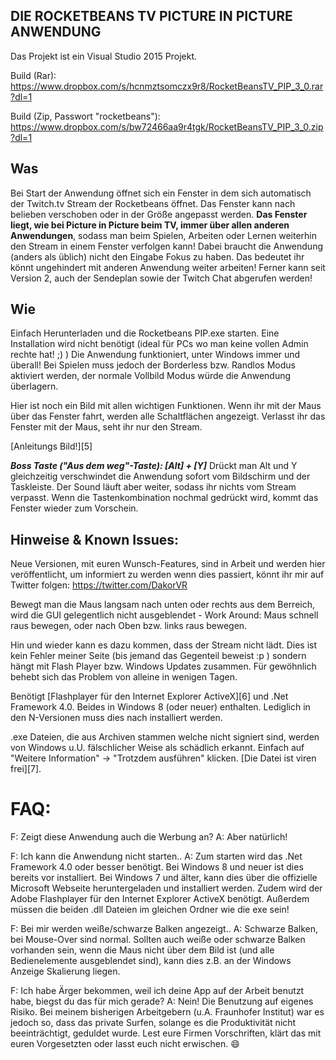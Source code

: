 DIE ROCKETBEANS TV PICTURE IN PICTURE ANWENDUNG
---------------------------------------------------

Das Projekt ist ein Visual Studio 2015 Projekt.

Build (Rar): https://www.dropbox.com/s/hcnmztsomczx9r8/RocketBeansTV_PIP_3_0.rar?dl=1

Build (Zip, Passwort "rocketbeans"): https://www.dropbox.com/s/bw72466aa9r4tgk/RocketBeansTV_PIP_3_0.zip?dl=1


Was
--------
Bei Start der Anwendung öffnet sich ein Fenster in dem sich automatisch der Twitch.tv Stream der Rocketbeans öffnet. Das Fenster kann nach belieben verschoben oder in der Größe angepasst werden. **Das Fenster liegt, wie bei Picture in Picture beim TV, immer über allen anderen Anwendungen**, sodass man beim Spielen, Arbeiten oder Lernen weiterhin den Stream in einem Fenster verfolgen kann! Dabei braucht die Anwendung (anders als üblich) nicht den Eingabe Fokus zu haben. Das bedeutet ihr könnt ungehindert mit anderen Anwendung weiter arbeiten! Ferner kann seit Version 2, auch der Sendeplan sowie der Twitch Chat abgerufen werden!

Wie
-------
Einfach Herunterladen und die Rocketbeans PIP.exe starten. Eine Installation wird nicht benötigt (ideal für PCs wo man keine vollen Admin rechte hat! ;) )
Die Anwendung funktioniert, unter Windows immer und überall! Bei Spielen muss jedoch der Borderless bzw. Randlos Modus aktiviert werden, der normale Vollbild Modus würde die Anwendung überlagern.

Hier ist noch ein Bild mit allen wichtigen Funktionen. Wenn ihr mit der Maus über das Fenster fahrt, werden alle Schaltflächen angezeigt. Verlasst ihr das Fenster mit der Maus, seht ihr nur den Stream.

[Anleitungs Bild!][5]

***Boss Taste ("Aus dem weg"-Taste): [Alt] + [Y]***
Drückt man Alt und Y gleichzeitig verschwindet die Anwendung sofort vom Bildschirm und der Taskleiste. Der Sound läuft aber weiter, sodass ihr nichts vom Stream verpasst. Wenn die Tastenkombination nochmal gedrückt wird, kommt das Fenster wieder zum Vorschein.


Hinweise & Known Issues:
-----------------------------
Neue Versionen, mit euren Wunsch-Features, sind in Arbeit und werden hier veröffentlicht, um informiert zu werden wenn dies passiert, könnt ihr mir auf Twitter folgen: https://twitter.com/DakorVR 

Bewegt man die Maus langsam nach unten oder rechts aus dem Berreich, wird die GUI gelegentlich nicht ausgeblendet - Work Around: Maus schnell raus bewegen, oder nach Oben bzw. links raus bewegen.

Hin und wieder kann es dazu kommen, dass der Stream nicht lädt. Dies ist kein Fehler meiner Seite (bis jemand das Gegenteil beweist :p ) sondern hängt mit Flash Player bzw. Windows Updates zusammen. Für gewöhnlich behebt sich das Problem von alleine in wenigen Tagen.
 
Benötigt [Flashplayer für den Internet Explorer ActiveX][6] und .Net Framework 4.0. Beides in Windows 8 (oder neuer) enthalten. Lediglich in den N-Versionen muss dies nach installiert werden.

.exe Dateien, die aus Archiven stammen welche nicht signiert sind, werden von Windows u.U. fälschlicher Weise als schädlich erkannt. Einfach auf "Weitere Information" -> "Trotzdem ausführen" klicken. [Die Datei ist viren frei][7].


FAQ:
======

F: Zeigt diese Anwendung auch die Werbung an?
A: Aber natürlich!

F: Ich kann die Anwendung nicht starten..
A: Zum starten wird das .Net Framework 4.0 oder besser benötigt. Bei Windows 8 und neuer ist dies bereits vor installiert. Bei Windows 7 und älter, kann dies über die offizielle Microsoft Webseite heruntergeladen und installiert werden. Zudem wird der Adobe Flashplayer für den Internet Explorer ActiveX benötigt. Außerdem müssen die beiden .dll Dateien im gleichen Ordner wie die exe sein!

F: Bei mir werden weiße/schwarze Balken angezeigt..
A: Schwarze Balken, bei Mouse-Over sind normal. Sollten auch weiße oder schwarze Balken vorhanden sein, wenn die Maus nicht über dem Bild ist (und alle Bedienelemente ausgeblendet sind), kann dies z.B. an der Windows Anzeige Skalierung liegen.

F: Ich habe Ärger bekommen, weil ich deine App auf der Arbeit benutzt habe, biegst du das für mich gerade?
A: Nein! Die Benutzung auf eigenes Risiko. Bei meinem bisherigen Arbeitgebern (u.A. Fraunhofer Institut) war es jedoch so, dass das private Surfen, solange es die Produktivität nicht beeinträchtigt, geduldet wurde. Lest eure Firmen Vorschriften, klärt das mit euren Vorgesetzten oder lasst euch nicht erwischen. :smile: 
